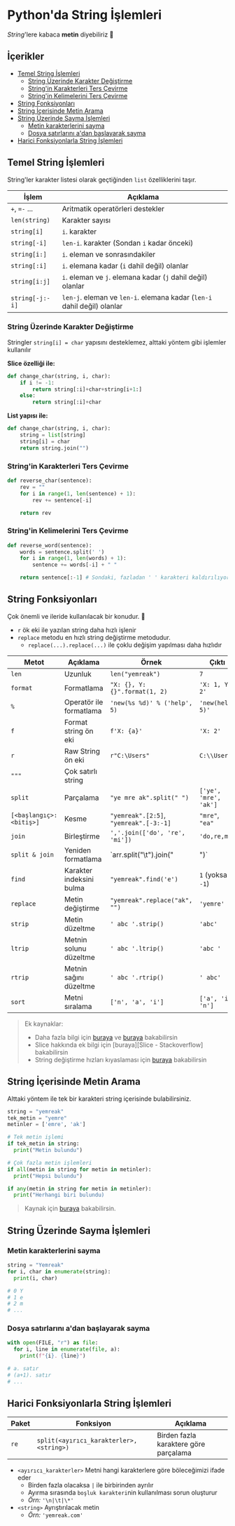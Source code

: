 # Python'da String İşlemleri <!-- omit in toc -->

*String*'lere kabaca **metin** diyebiliriz 🤔

## İçerikler <!-- omit in toc -->

- [Temel String İşlemleri](#temel-string-i%CC%87%C5%9Flemleri)
  - [String Üzerinde Karakter Değiştirme](#string-%C3%BCzerinde-karakter-de%C4%9Fi%C5%9Ftirme)
  - [String'in Karakterleri Ters Çevirme](#stringin-karakterleri-ters-%C3%A7evirme)
  - [String'in Kelimelerini Ters Çevirme](#stringin-kelimelerini-ters-%C3%A7evirme)
- [String Fonksiyonları](#string-fonksiyonlar%C4%B1)
- [String İçerisinde Metin Arama](#string-i%CC%87%C3%A7erisinde-metin-arama)
- [String Üzerinde Sayma İşlemleri](#string-%C3%BCzerinde-sayma-i%CC%87%C5%9Flemleri)
  - [Metin karakterlerini sayma](#metin-karakterlerini-sayma)
  - [Dosya satırlarını a'dan başlayarak sayma](#dosya-sat%C4%B1rlar%C4%B1n%C4%B1-adan-ba%C5%9Flayarak-sayma)
- [Harici Fonksiyonlarla String İşlemleri](#harici-fonksiyonlarla-string-i%CC%87%C5%9Flemleri)

## Temel String İşlemleri

String'ler karakter listesi olarak geçtiğinden `list` özelliklerini taşır.

| İşlem           | Açıklama                                                                |
| --------------- | ----------------------------------------------------------------------- |
| `+`, `=-` ...   | Aritmatik operatörleri destekler                                        |
| `len(string)`   | Karakter sayısı                                                         |
| `string[i]`     | `i`. karakter                                                           |
| `string[-i]`    | `len-i`. karakter (Sondan `i` kadar önceki)                             |
| `string[i:]`    | `i`. eleman ve sonrasındakiler                                          |
| `string[:i]`    | `i`. elemana kadar (`i` dahil değil) olanlar                            |
| `string[i:j]`   | `i`. eleman ve `j`. elemana kadar (`j` dahil değil) olanlar             |
| `string[-j:-i]` | `len-j`. eleman ve `len-i`. elemana kadar (`len-i` dahil değil) olanlar |

### String Üzerinde Karakter Değiştirme

Stringler `string[i] = char` yapısını desteklemez, alttaki yöntem gibi işlemler kullanılır

**Slice özelliği ile:**

```py
def change_char(string, i, char):
    if i != -1:
        return string[:i]+char+string[i+1:]
    else:
        return string[:i]+char
```

**List yapısı ile:**

```py
def change_char(string, i, char):
    string = list[string]
    string[i] = char
    return string.join("")
```

### String'in Karakterleri Ters Çevirme

```py
def reverse_char(sentence):
    rev = ""
    for i in range(1, len(sentence) + 1):
        rev += sentence[-i]

    return rev
```

### String'in Kelimelerini Ters Çevirme

```py
def reverse_word(sentence):
    words = sentence.split(' ')
    for i in range(1, len(words) + 1):
        sentence += words[-i] + " "

    return sentence[:-1] # Sondaki, fazladan ' ' karakteri kaldırılıyor
```

## String Fonksiyonları

Çok önemli ve ileride kullanılacak bir konudur. 🌟

- `r` ök eki ile yazılan string daha hızlı işlenir
- `replace` metodu en hızlı string değiştirme metodudur.
  - `replace(...).replace(...)` ile çoklu değişim yapılması daha hızlıdır

<!-- TODO linkleri ekle -->

| Metot                   | Açıklama                 | Örnek                                  | Çıktı                  |
| ----------------------- | ------------------------ | -------------------------------------- | ---------------------- |
| `len`                   | Uzunluk                  | `len("yemreak")`                       | `7`                    |
| `format`                | Formatlama               | `"X: {}, Y: {}".format(1, 2)`          | `'X: 1, Y: 2'`         |
| `%`                     | Operatör ile formatlama  | `'new(%s %d)' % ('help', 5)`           | `'new(help 5)'`        |
| `f`                     | Format string ön eki     | `f'X: {a}'`                            | `'X: 2'`               |
| `r`                     | Raw String ön eki        | `r"C:\Users"`                          | `C:\\Users`            |
| `"""`                   | Çok satırlı string       |
| `split`                 | Parçalama                | `"ye mre ak".split(" ")`               | `['ye', 'mre', 'ak']`  |
| `[<başlangıç>:<bitiş>]` | Kesme                    | `"yemreak".[2:5]`, `"yemreak".[-3:-1]` | `"mre"`, `"ea"`        |
| `join`                  | Birleştirme              | `','.join(['do', 're', 'mi'])`         | `'do,re,mi'`           |
| `split & join`          | Yeniden formatlama       | `arr.split("\t").join("|")`            | `'İsim|Soyisim|Numara` |
| `find`                  | Karakter indeksini bulma | `"yemreak".find('e')`                  | `1` (yoksa `-1`)       |
| `replace`               | Metin değiştirme         | `"yemreak".replace("ak", "")`          | `'yemre'`              |
| `strip`                 | Metin düzeltme           | `' abc '.strip()`                      | `'abc'`                |
| `ltrip`                 | Metnin solunu düzeltme   | `' abc '.ltrip()`                      | `'abc '`               |
| `rtrip`                 | Metnin sağını düzeltme   | `' abc '.rtrip()`                      | `' abc'`               |
| `sort`                  | Metni sıralama           | `['n', 'a', 'i']`                      | `['a', 'i', 'n']`      |

> Ek kaynaklar:
>
> - Daha fazla bilgi için [buraya](https://www.programiz.com/python-programming/methods/string) ve [buraya](https://stackoverflow.com/questions/10660435/pythonic-way-to-create-a-long-multi-line-string) bakabilirsin
> - Slice hakkında ek bilgi için [buraya][Slice - Stackoverflow] bakabilirsin
> - String değiştirme hızları kıyaslaması için [buraya][String değiştirme hızları] bakabilirsin

## String İçerisinde Metin Arama

Alttaki yöntem ile tek bir karakteri string içerisinde bulabilirsiniz.

```py
string = "yemreak"
tek_metin = "yemre"
metinler = ['emre', 'ak']

# Tek metin işlemi
if tek_metin in string:
  print("Metin bulundu")

# Çok fazla metin işlemleri
if all(metin in string for metin in metinler):
  print("Hepsi bulundu")

if any(metin in string for metin in metinler):
  print("Herhangi biri bulundu)
```

> Kaynak için [buraya][String içerisinde çoklu metin arama] bakabilirsin.

## String Üzerinde Sayma İşlemleri

### Metin karakterlerini sayma

```py
string = "Yemreak"
for i, char in enumerate(string):
  print(i, char)

# 0 Y
# 1 e
# 2 m
# ...
```

### Dosya satırlarını a'dan başlayarak sayma

```py
with open(FILE, "r") as file:
  for i, line in enumerate(file, a):
    print(f"{i}. {line}")

# a. satır
# (a+1). satır
# ...
```

## Harici Fonksiyonlarla String İşlemleri

| Paket | Fonksiyon                                | Açıklama                              |
| ----- | ---------------------------------------- | ------------------------------------- |
| `re`  | `split(<ayırıcı_karakterler>, <string>)` | Birden fazla karaktere göre parçalama |

- `<ayırıcı_karakterler>` Metni hangi karakterlere göre böleceğimizi ifade eder
  - Birden fazla olacaksa `|` ile birbirinden ayrılır
  - Ayırma sırasında `boşluk karakteri`nin kullanılması sorun oluşturur
  - *Örn:* `'\n|\t|\*'`
- `<string>` Ayrıştırılacak metin
  - *Örn:* `'yemreak.com'`

[String değiştirme hızları]: https://stackoverflow.com/a/27086669/9770490
[String içerisinde çoklu metin arama]: https://stackoverflow.com/a/3389611/9770490
